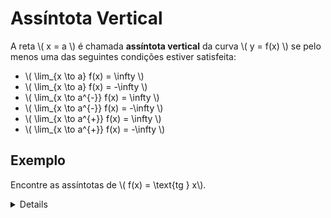 # Assíntota Vertical

A reta \\( x = a \\) é chamada **assíntota vertical** da curva \\( y = f(x) \\) se pelo menos uma das seguintes condições estiver satisfeita:

- \\( \lim_{x \to a} f(x) = \infty \\)
- \\( \lim_{x \to a} f(x) = -\infty \\)
- \\( \lim_{x \to a^{-}} f(x) = \infty \\)
- \\( \lim_{x \to a^{-}} f(x) = -\infty \\)
- \\( \lim_{x \to a^{+}} f(x) = \infty \\)
- \\( \lim_{x \to a^{+}} f(x) = -\infty \\)

## Exemplo

Encontre as assíntotas de \\( f(x) = \text{tg } x\\).

<details>

Como

\\[
\text{tg } x = \frac{\text{sen } x}{\text{cos } x}
\\]

Podemos encontrar assíntotas verticais onde \\( \text{cos } x = 0 \\). O valor para isso é \\( \frac{\pi}{2} \\).

</details>
